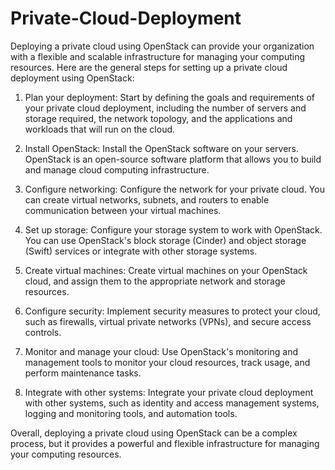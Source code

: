 # Private-Cloud-Deployment

Deploying a private cloud using OpenStack can provide your organization with a flexible and scalable infrastructure for managing your computing resources. Here are the general steps for setting up a private cloud deployment using OpenStack:

 1) Plan your deployment: Start by defining the goals and requirements of your private cloud deployment, including the number of servers and storage required, the network topology, and the applications and workloads that will run on the cloud.
 
 2) Install OpenStack: Install the OpenStack software on your servers. OpenStack is an open-source software platform that allows you to build and manage cloud computing infrastructure.

 3) Configure networking: Configure the network for your private cloud. You can create virtual networks, subnets, and routers to enable communication between your virtual machines.

 4) Set up storage: Configure your storage system to work with OpenStack. You can use OpenStack's block storage (Cinder) and object storage (Swift) services or integrate with other storage systems.

  5) Create virtual machines: Create virtual machines on your OpenStack cloud, and assign them to the appropriate network and storage resources.

  6) Configure security: Implement security measures to protect your cloud, such as firewalls, virtual private networks (VPNs), and secure access controls.

   7) Monitor and manage your cloud: Use OpenStack's monitoring and management tools to monitor your cloud resources, track usage, and perform maintenance       tasks.

   8) Integrate with other systems: Integrate your private cloud deployment with other systems, such as identity and access management systems, logging and       monitoring tools, and automation tools.

Overall, deploying a private cloud using OpenStack can be a complex process, but it provides a powerful and flexible infrastructure for managing your computing resources.  
